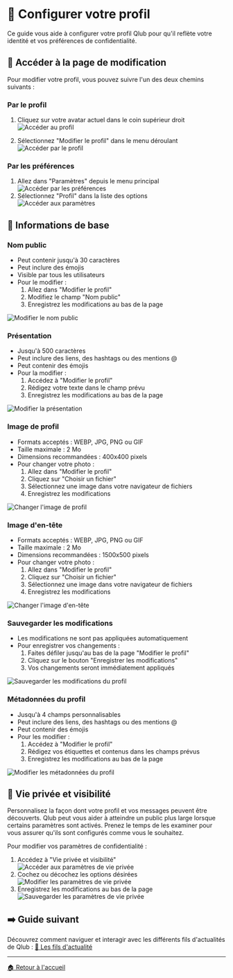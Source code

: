# 👤 Configurer votre profil

Ce guide vous aide à configurer votre profil Qlub pour qu'il reflète votre identité et vos préférences de confidentialité.

## 🔧 Accéder à la page de modification

Pour modifier votre profil, vous pouvez suivre l'un des deux chemins suivants :

### Par le profil
1. Cliquez sur votre avatar actuel dans le coin supérieur droit
![Accéder au profil](../screenshots/profile/profile-access.png)

2. Sélectionnez "Modifier le profil" dans le menu déroulant
![Accéder par le profil](../screenshots/profile/profile-access-via-profile.png)

### Par les préférences
1. Allez dans "Paramètres" depuis le menu principal
![Accéder par les préférences](../screenshots/profile/profile-access-via-preferences.png)
2. Sélectionnez "Profil" dans la liste des options
![Accéder aux paramètres](../screenshots/profile/profile-access-settings.png)

## 📝 Informations de base

### Nom public
- Peut contenir jusqu'à 30 caractères
- Peut inclure des émojis
- Visible par tous les utilisateurs
- Pour le modifier :
  1. Allez dans "Modifier le profil"
  2. Modifiez le champ "Nom public"
  3. Enregistrez les modifications au bas de la page

![Modifier le nom public](../screenshots/profile/change-public-name.png)

### Présentation
- Jusqu'à 500 caractères
- Peut inclure des liens, des hashtags ou des mentions @
- Peut contenir des émojis
- Pour la modifier :
  1. Accédez à "Modifier le profil"
  2. Rédigez votre texte dans le champ prévu
  3. Enregistrez les modifications au bas de la page

![Modifier la présentation](../screenshots/profile/change-presentation.png)

### Image de profil
- Formats acceptés : WEBP, JPG, PNG ou GIF
- Taille maximale : 2 Mo
- Dimensions recommandées : 400x400 pixels
- Pour changer votre photo :
  1. Allez dans "Modifier le profil"
  2. Cliquez sur "Choisir un fichier"
  3. Sélectionnez une image dans votre navigateur de fichiers
  4. Enregistrez les modifications

![Changer l'image de profil](../screenshots/profile/change-profile-image.png)

### Image d'en-tête
- Formats acceptés : WEBP, JPG, PNG ou GIF
- Taille maximale : 2 Mo
- Dimensions recommandées : 1500x500 pixels
- Pour changer votre photo :
  1. Allez dans "Modifier le profil"
  2. Cliquez sur "Choisir un fichier"
  3. Sélectionnez une image dans votre navigateur de fichiers
  4. Enregistrez les modifications
  
![Changer l'image d'en-tête](../screenshots/profile/change-header-image.png)

### Sauvegarder les modifications
- Les modifications ne sont pas appliquées automatiquement
- Pour enregistrer vos changements :
  1. Faites défiler jusqu'au bas de la page "Modifier le profil"
  2. Cliquez sur le bouton "Enregistrer les modifications"
  3. Vos changements seront immédiatement appliqués

![Sauvegarder les modifications du profil](../screenshots/profile/save-profile-changes.png)

### Métadonnées du profil
- Jusqu'à 4 champs personnalisables
- Peut inclure des liens, des hashtags ou des mentions @
- Peut contenir des émojis
- Pour les modifier :
  1. Accédez à "Modifier le profil"
  2. Rédigez vos étiquettes et contenus dans les champs prévus
  3. Enregistrez les modifications au bas de la page

![Modifier les métadonnées du profil](../screenshots/profile/change-profile-metadata.png)

## 👀 Vie privée et visibilité

Personnalisez la façon dont votre profil et vos messages peuvent être découverts. Qlub peut vous aider à atteindre un public plus large lorsque certains paramètres sont activés. Prenez le temps de les examiner pour vous assurer qu'ils sont configurés comme vous le souhaitez.

Pour modifier vos paramètres de confidentialité :
1. Accédez à "Vie privée et visibilité"
![Accéder aux paramètres de vie privée](../screenshots/profile/access-privacy-settings.png)
2. Cochez ou décochez les options désirées
![Modifier les paramètres de vie privée](../screenshots/profile/modify-privacy-settings.png)
3. Enregistrez les modifications au bas de la page
![Sauvegarder les paramètres de vie privée](../screenshots/profile/save-privacy-settings.png)

## ➡️ Guide suivant

Découvrez comment naviguer et interagir avec les différents fils d'actualités de Qlub :
[📰 Les fils d'actualité](timelines.md)

---

[🏠 Retour à l'accueil](../index.md)